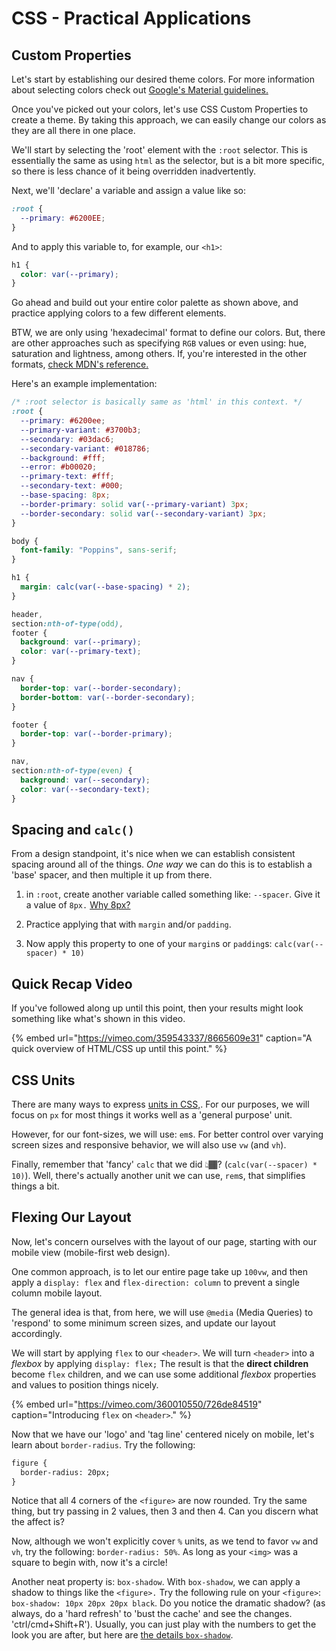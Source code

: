 # CSS - Practical Applications

## Custom Properties

Let's start by establishing our desired theme colors. For more information about selecting colors check out [Google's Material guidelines.](https://material.io/design/color/#color-theme-creation)

Once you've picked out your colors, let's use CSS Custom Properties to create a theme. By taking this approach, we can easily change our colors as they are all there in one place.

We'll start by selecting the 'root' element with the `:root` selector. This is essentially the same as using `html` as the selector, but is a bit more specific, so there is less chance of it being overridden inadvertently.

Next, we'll 'declare' a variable and assign a value like so:

```css
:root {
  --primary: #6200EE;
}
```

And to apply this variable to, for example, our `<h1>`:

```css
h1 {
  color: var(--primary);
}
```

Go ahead and build out your entire color palette as shown above, and practice applying colors to a few different elements.

BTW, we are only using 'hexadecimal' format to define our colors. But, there are other approaches such as specifying `RGB` values or even using: hue, saturation and lightness, among others. If, you're interested in the other formats, [check MDN's reference.](https://developer.mozilla.org/en-US/docs/Web/CSS/color)

Here's an example implementation:

```css
/* :root selector is basically same as 'html' in this context. */
:root {
  --primary: #6200ee;
  --primary-variant: #3700b3;
  --secondary: #03dac6;
  --secondary-variant: #018786;
  --background: #fff;
  --error: #b00020;
  --primary-text: #fff;
  --secondary-text: #000;
  --base-spacing: 8px;
  --border-primary: solid var(--primary-variant) 3px;
  --border-secondary: solid var(--secondary-variant) 3px;
}

body {
  font-family: "Poppins", sans-serif;
}

h1 {
  margin: calc(var(--base-spacing) * 2);
}

header,
section:nth-of-type(odd),
footer {
  background: var(--primary);
  color: var(--primary-text);
}

nav {
  border-top: var(--border-secondary);
  border-bottom: var(--border-secondary);
}

footer {
  border-top: var(--border-primary);
}

nav,
section:nth-of-type(even) {
  background: var(--secondary);
  color: var(--secondary-text);
}
```

## Spacing and `calc()`

From a design standpoint, it's nice when we can establish consistent spacing around all of the things. _One way_ we can do this is to establish a 'base' spacer, and then multiple it up from there.

1. in `:root`, create another variable called something like: `--spacer`. Give it a value of `8px.` [Why 8px?](https://builttoadapt.io/intro-to-the-8-point-grid-system-d2573cde8632)

2. Practice applying that with `margin` and/or `padding`.

3. Now apply this property to one of your `margin`s or `padding`s: `calc(var(--spacer) * 10)`

## Quick Recap Video

If you've followed along up until this point, then your results might look something like what's shown in this video.

{% embed url="https://vimeo.com/359543337/8665609e31" caption="A quick overview of HTML/CSS up until this point." %}

## CSS Units

There are many ways to express [units in CSS,](https://syntax.fm/show/107/hasty-treat-css-units). For our purposes, we will focus on `px` for most things it works well as a 'general purpose' unit.

However, for our font-sizes, we will use: `em`s. For better control over varying screen sizes and responsive behavior, we will also use `vw` (and `vh`).

Finally, remember that 'fancy' `calc` that we did 👆🏾? (`calc(var(--spacer) * 10)`). Well, there's actually another unit we can use, `rem`s, that simplifies things a bit.

## Flexing Our Layout

Now, let's concern ourselves with the layout of our page, starting with our mobile view (mobile-first web design).

One common approach, is to let our entire page take up `100vw`, and then apply a `display: flex` and `flex-direction: column` to prevent a single column mobile layout.

The general idea is that, from here, we will use `@media` (Media Queries) to 'respond' to some minimum screen sizes, and update our layout accordingly.

We will start by applying `flex` to our `<header>`. We will turn `<header>` into a _flexbox_ by applying `display: flex;` The result is that the **direct children** become `flex` children, and we can use some additional _flexbox_ properties and values to position things nicely.

{% embed url="https://vimeo.com/360010550/726de84519" caption="Introducing `flex` on `<header>`." %}

Now that we have our 'logo' and 'tag line' centered nicely on mobile, let's learn about `border-radius`. Try the following:

```html
figure {
  border-radius: 20px;
}
```

Notice that all 4 corners of the `<figure>` are now rounded. Try the same thing, but try passing in 2 values, then 3 and then 4. Can you discern what the affect is?

Now, although we won't explicitly cover `%` units, as we tend to favor `vw` and `vh`, try the following: `border-radius: 50%`. As long as your `<img>` was a square to begin with, now it's a circle!

Another neat property is: `box-shadow`. With `box-shadow`, we can apply a shadow to things like the `<figure>.` Try the following rule on your `<figure>`: `box-shadow: 10px 20px 20px black`. Do you notice the dramatic shadow? (as always, do a 'hard refresh' to 'bust the cache' and see the changes. 'ctrl/cmd+Shift+R'). Usually, you can just play with the numbers to get the look you are after, but here are [the details `box-shadow`](https://developer.mozilla.org/en-US/docs/Web/CSS/box-shadow).
